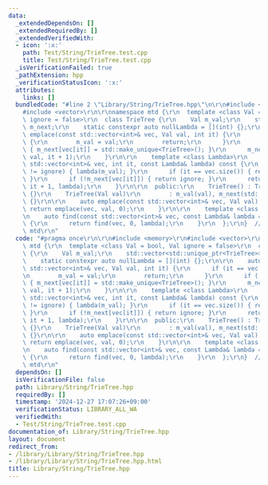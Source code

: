 ```yaml
---
data:
  _extendedDependsOn: []
  _extendedRequiredBy: []
  _extendedVerifiedWith:
  - icon: ':x:'
    path: Test/String/TrieTree.test.cpp
    title: Test/String/TrieTree.test.cpp
  _isVerificationFailed: true
  _pathExtension: hpp
  _verificationStatusIcon: ':x:'
  attributes:
    links: []
  bundledCode: "#line 2 \"Library/String/TrieTree.hpp\"\n\r\n#include <memory>\r\n\
    #include <vector>\r\n\r\nnamespace mtd {\r\n  template <class Val = bool, Val\
    \ ignore = false>\r\n  class TrieTree {\r\n    Val m_val;\r\n    std::vector<std::unique_ptr<TrieTree>>\
    \ m_next;\r\n    static constexpr auto nullLambda = [](int) {};\r\n\r\n    auto\
    \ emplace(const std::vector<int>& vec, Val val, int it) {\r\n      if (it == vec.size())\
    \ {\r\n        m_val = val;\r\n        return;\r\n      }\r\n      if (!m_next[vec[it]])\
    \ { m_next[vec[it]] = std::make_unique<TrieTree>(); }\r\n      m_next[vec[it]]->emplace(vec,\
    \ val, it + 1);\r\n    }\r\n\r\n    template <class Lambda>\r\n    auto find(const\
    \ std::vector<int>& vec, int it, const Lambda& lambda) const {\r\n      if (m_val\
    \ != ignore) { lambda(m_val); }\r\n      if (it == vec.size()) { return m_val;\
    \ }\r\n      if (!m_next[vec[it]]) { return ignore; }\r\n      return m_next[vec[it]]->find(vec,\
    \ it + 1, lambda);\r\n    }\r\n\r\n  public:\r\n    TrieTree() : TrieTree(ignore)\
    \ {}\r\n    TrieTree(Val val)\r\n        : m_val(val), m_next(std::vector<std::unique_ptr<TrieTree>>(26))\
    \ {}\r\n\r\n    auto emplace(const std::vector<int>& vec, Val val) {\r\n     \
    \ return emplace(vec, val, 0);\r\n    }\r\n\r\n    template <class Lambda = decltype(nullLambda)>\r\
    \n    auto find(const std::vector<int>& vec, const Lambda& lambda = nullLambda)\
    \ {\r\n      return find(vec, 0, lambda);\r\n    }\r\n  };\r\n}  // namespace\
    \ mtd\r\n"
  code: "#pragma once\r\n\r\n#include <memory>\r\n#include <vector>\r\n\r\nnamespace\
    \ mtd {\r\n  template <class Val = bool, Val ignore = false>\r\n  class TrieTree\
    \ {\r\n    Val m_val;\r\n    std::vector<std::unique_ptr<TrieTree>> m_next;\r\n\
    \    static constexpr auto nullLambda = [](int) {};\r\n\r\n    auto emplace(const\
    \ std::vector<int>& vec, Val val, int it) {\r\n      if (it == vec.size()) {\r\
    \n        m_val = val;\r\n        return;\r\n      }\r\n      if (!m_next[vec[it]])\
    \ { m_next[vec[it]] = std::make_unique<TrieTree>(); }\r\n      m_next[vec[it]]->emplace(vec,\
    \ val, it + 1);\r\n    }\r\n\r\n    template <class Lambda>\r\n    auto find(const\
    \ std::vector<int>& vec, int it, const Lambda& lambda) const {\r\n      if (m_val\
    \ != ignore) { lambda(m_val); }\r\n      if (it == vec.size()) { return m_val;\
    \ }\r\n      if (!m_next[vec[it]]) { return ignore; }\r\n      return m_next[vec[it]]->find(vec,\
    \ it + 1, lambda);\r\n    }\r\n\r\n  public:\r\n    TrieTree() : TrieTree(ignore)\
    \ {}\r\n    TrieTree(Val val)\r\n        : m_val(val), m_next(std::vector<std::unique_ptr<TrieTree>>(26))\
    \ {}\r\n\r\n    auto emplace(const std::vector<int>& vec, Val val) {\r\n     \
    \ return emplace(vec, val, 0);\r\n    }\r\n\r\n    template <class Lambda = decltype(nullLambda)>\r\
    \n    auto find(const std::vector<int>& vec, const Lambda& lambda = nullLambda)\
    \ {\r\n      return find(vec, 0, lambda);\r\n    }\r\n  };\r\n}  // namespace\
    \ mtd\r\n"
  dependsOn: []
  isVerificationFile: false
  path: Library/String/TrieTree.hpp
  requiredBy: []
  timestamp: '2024-12-27 17:07:26+09:00'
  verificationStatus: LIBRARY_ALL_WA
  verifiedWith:
  - Test/String/TrieTree.test.cpp
documentation_of: Library/String/TrieTree.hpp
layout: document
redirect_from:
- /library/Library/String/TrieTree.hpp
- /library/Library/String/TrieTree.hpp.html
title: Library/String/TrieTree.hpp
---
```


